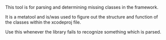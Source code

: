 This tool is for parsing and determining missing classes in the framework.

It is a metatool and is/was used to figure out the structure and function
of the classes within the xcodeproj file.

Use this whenever the library fails to recognize something which is parsed.